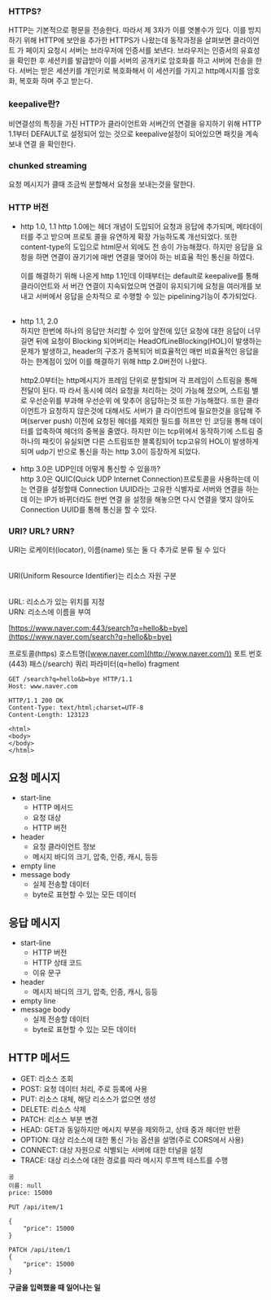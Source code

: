 ### HTTPS?<br>
HTTP는 기본적으로 평문을 전송한다. 따라서 제 3자가 이를 엿볼수가 있다. 이를 방지
하기 위해 HTTP에 보안을 추가한 HTTPS가 나왔는데 동작과정을 살펴보면 클라이언트
가 페이지 요청시 서버는 브라우저에 인증서를 보낸다. 브라우저는 인증서의 유효성을 
확인한 후 세션키를 발급받아 이를 서버의 공개키로 암호화를 하고 서버에 전송을 한다.
서버는 받은 세션키를 개인키로 복호화해서 이 세션키를 가지고 http메시지를 암호화,
복호화 하며 주고 받는다.
### keepalive란?<br>
비연결성의 특징을 가진 HTTP가 클라이언트와 서버간의 연결을 유지하기 위해 HTTP 1.1부터
DEFAULT로 설정되어 있는 것으로 keepalive설정이 되어있으면 패킷을 계속 보내 연결
을 확인한다.<br>
### chunked streaming<br>
요청 메시지가 클때 조금씩 분할해서 요청을 보내는것을 말한다.<br>
### HTTP 버전<br>
* http 1.0, 1.1
http 1.0에는 헤더 개념이 도입되어 요청과 응답에 추가되며, 메타데이터를 주고 받으며 프로토
콜을 유연하게 확장 가능하도록 개선되었다. 또한 content-type의 도입으로 html문서 외에도 전
송이 가능해졌다. 하지만 응답을 요청을 하면 연결이 끊기기에 매번 연결을 맺어야 하는 비효율
적인 통신을 하였다.<br><br>
이를 해결하기 위해 나온게 http 1.1인데 이때부터는 default로 keepalive를 통해 클라이언트와 서
버간 연결이 지속되었으며 연결이 유지되기에 요청을 여러개를 보내고 서버에서 응답을 순차적으
로 수행할 수 있는 pipelining기능이 추가되었다.<br><br>

* http 1.1, 2.0<br>
하지만 한번에 하나의 응답만 처리할 수 있어 앞전에 있던 요청에 대한 응답이 너무 길면 뒤에
요청이 Blocking 되어버리는 HeadOfLineBlocking(HOL)이 발생하는 문제가 발생하고, header의
구조가 중복되어 비효율적인 매번 비효율적인 응답을 하는 한계점이 있어 이를 해결하기 위해
http 2.0버전이 나왔다.<br><br>
http2.0부터는 http메시지가 프레임 단위로 분할되며 각 프레임이 스트림을 통해 전달이 된다. 따
라서 동시에 여러 요청을 처리하는 것이 가능해 졌으며, 스트림 별로 우선순위를 부과해 우선순위
에 맞추어 응답하는것 또한 가능해졌다. 또한 클라이언트가 요청하지 않은것에 대해서도 서버가 클
라이언트에 필요한것을 응답해 주며(server push) 이전에 요청된 헤더를 제외한 필드를 허프만 인
코딩을 통해 데이터를 압축하여 헤더의 중복을 줄였다. 하지만 이는 tcp위에서 동작하기에 스트림
중 하나의 패킷이 유실되면 다른 스트림또한 블록킹되어 tcp고유의 HOL이 발생하게 되며 udp기
반으로 통신을 하는 http 3.0이 등장하게 되었다.<br>
* http 3.0은 UDP인데 어떻게 통신할 수 있을까?<br>
http 3.0은 QUIC(Quick UDP Internet Connection)프로토콜을 사용하는데 이는 연결을 설정할때
Connection UUID라는 고유한 식별자로 서버와 연결을 하는데 이는 IP가 바뀌더라도 한번 연결
을 설정을 해놓으면 다시 연결을 맺지 않아도 Connection UUID를 통해 통신을 할 수 있다.

### URI? URL? URN?<br>

URI는 로케이터(locator), 이름(name) 또는
둘 다 추가로 분류 될 수 있다<br><br>

URI(Uniform Resource Identifier)는 리소스 자원 구분<br><br>

URL: 리소스가 있는 위치를 지정<br>
URN: 리소스에 이름을 부여<br>

[https://www.naver.com:443/search?q=hello&b=bye](https://www.naver.com/search?q=hello&b=bye)

프로토콜(https)
호스트명([www.naver.com](http://www.naver.com/))
포트 번호(443)
패스(/search)
쿼리 파라미터(q=hello)
fragment

```
GET /search?q=hello&b=bye HTTP/1.1
Host: www.naver.com

```

```
HTTP/1.1 200 OK
Content-Type: text/html;charset=UTF-8
Content-Length: 123123

<html>
<body>
</body>
</html>

```

## 요청 메시지

- start-line
    - HTTP 메서드
    - 요청 대상
    - HTTP 버전
- header
    - 요청 클라이언트 정보
    - 메시지 바디의 크기, 압축, 인증, 캐시, 등등
- empty line
- message body
    - 실제 전송할 데이터
    - byte로 표현할 수 있는 모든 데이터

## 응답 메시지

- start-line
    - HTTP 버전
    - HTTP 상태 코드
    - 이유 문구
- header
    - 메시지 바디의 크기, 압축, 인증, 캐시, 등등
- empty line
- message body
    - 실제 전송할 데이터
    - byte로 표현할 수 있는 모든 데이터

## HTTP 메서드

- GET: 리소스 조회
- POST: 요청 데이터 처리, 주로 등록에 사용
- PUT: 리소스 대체, 해당 리소스가 없으면 생성
- DELETE: 리소스 삭제
- PATCH: 리소스 부분 변경
- HEAD: GET과 동일하지만 메시지 부분을 제외하고, 상태 중과 헤더만 반환
- OPTION: 대상 리소스에 대한 통신 가능 옵션을 설명(주로 CORS에서 사용)
- CONNECT: 대상 자원으로 식별되는 서버에 대한 터널을 설정
- TRACE: 대상 리소스에 대한 경로를 따라 메시지 루프백 테스트를 수행

```
공
이름: null
price: 15000

PUT /api/item/1

{
    "price": 15000
}

PATCH /api/item/1
{
    "price": 15000
}

```

**구글을 입력했을 때 일어나는 일**